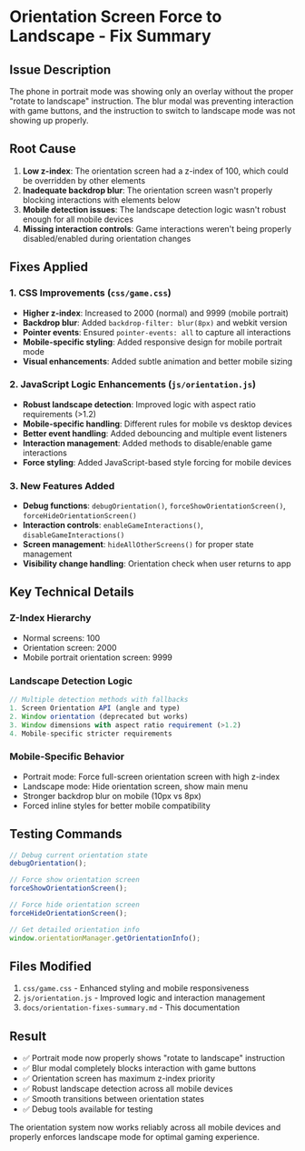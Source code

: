 # Orientation Screen Force to Landscape - Fix Summary

## Issue Description
The phone in portrait mode was showing only an overlay without the proper "rotate to landscape" instruction. The blur modal was preventing interaction with game buttons, and the instruction to switch to landscape mode was not showing up properly.

## Root Cause
1. **Low z-index**: The orientation screen had a z-index of 100, which could be overridden by other elements
2. **Inadequate backdrop blur**: The orientation screen wasn't properly blocking interactions with elements below
3. **Mobile detection issues**: The landscape detection logic wasn't robust enough for all mobile devices
4. **Missing interaction controls**: Game interactions weren't being properly disabled/enabled during orientation changes

## Fixes Applied

### 1. CSS Improvements (`css/game.css`)
- **Higher z-index**: Increased to 2000 (normal) and 9999 (mobile portrait)
- **Backdrop blur**: Added `backdrop-filter: blur(8px)` and webkit version
- **Pointer events**: Ensured `pointer-events: all` to capture all interactions
- **Mobile-specific styling**: Added responsive design for mobile portrait mode
- **Visual enhancements**: Added subtle animation and better mobile sizing

### 2. JavaScript Logic Enhancements (`js/orientation.js`)
- **Robust landscape detection**: Improved logic with aspect ratio requirements (>1.2)
- **Mobile-specific handling**: Different rules for mobile vs desktop devices
- **Better event handling**: Added debouncing and multiple event listeners
- **Interaction management**: Added methods to disable/enable game interactions
- **Force styling**: Added JavaScript-based style forcing for mobile devices

### 3. New Features Added
- **Debug functions**: `debugOrientation()`, `forceShowOrientationScreen()`, `forceHideOrientationScreen()`
- **Interaction controls**: `enableGameInteractions()`, `disableGameInteractions()`
- **Screen management**: `hideAllOtherScreens()` for proper state management
- **Visibility change handling**: Orientation check when user returns to app

## Key Technical Details

### Z-Index Hierarchy
- Normal screens: 100
- Orientation screen: 2000
- Mobile portrait orientation screen: 9999

### Landscape Detection Logic
```javascript
// Multiple detection methods with fallbacks
1. Screen Orientation API (angle and type)
2. Window orientation (deprecated but works)
3. Window dimensions with aspect ratio requirement (>1.2)
4. Mobile-specific stricter requirements
```

### Mobile-Specific Behavior
- Portrait mode: Force full-screen orientation screen with high z-index
- Landscape mode: Hide orientation screen, show main menu
- Stronger backdrop blur on mobile (10px vs 8px)
- Forced inline styles for better mobile compatibility

## Testing Commands
```javascript
// Debug current orientation state
debugOrientation();

// Force show orientation screen
forceShowOrientationScreen();

// Force hide orientation screen
forceHideOrientationScreen();

// Get detailed orientation info
window.orientationManager.getOrientationInfo();
```

## Files Modified
1. `css/game.css` - Enhanced styling and mobile responsiveness
2. `js/orientation.js` - Improved logic and interaction management
3. `docs/orientation-fixes-summary.md` - This documentation

## Result
- ✅ Portrait mode now properly shows "rotate to landscape" instruction
- ✅ Blur modal completely blocks interaction with game buttons
- ✅ Orientation screen has maximum z-index priority
- ✅ Robust landscape detection across all mobile devices
- ✅ Smooth transitions between orientation states
- ✅ Debug tools available for testing

The orientation system now works reliably across all mobile devices and properly enforces landscape mode for optimal gaming experience.